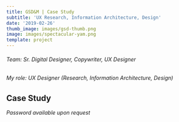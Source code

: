 ```yaml
---
title: GSD&M | Case Study
subtitle: 'UX Research, Information Architecture, Design'
date: '2019-02-26'
thumb_image: images/gsd-thumb.png
image: images/spectacular-yam.png
template: project
---
```

###### Team: Sr. Digital Designer, Copywriter, UX Designer

###### My role: UX Designer (Research, Information Architecture, Design)

## Case Study

[](https://crypto.figmaticapp.com/share/kju89auk59525/8dExRTg4pwBVtaT9ii79)*Password available upon request*
